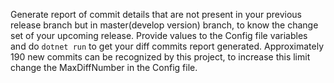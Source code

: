 Generate report of commit details that are not present in your previous release branch but in master(develop version) branch, to know the change set of your upcoming release.
Provide values to the Config file variables and do `dotnet run` to get your diff commits report generated.
Approximately 190 new commits can be recognized by this project, to increase this limit change the MaxDiffNumber in the Config file.